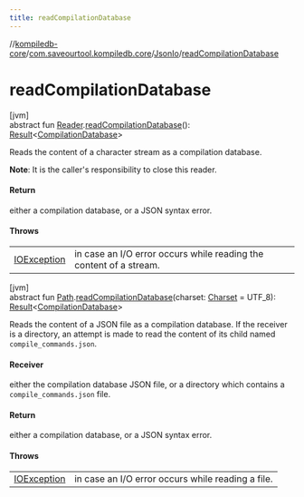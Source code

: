 ```yaml
---
title: readCompilationDatabase
---
```

//[kompiledb-core](../../../index.html)/[com.saveourtool.kompiledb.core](../index.html)/[JsonIo](index.html)/[readCompilationDatabase](read-compilation-database.html)



# readCompilationDatabase



[jvm]\
abstract fun [Reader](https://docs.oracle.com/javase/8/docs/api/java/io/Reader.html).[readCompilationDatabase](read-compilation-database.html)(): [Result](https://kotlinlang.org/api/latest/jvm/stdlib/kotlin/-result/index.html)&lt;[CompilationDatabase](../-compilation-database/index.html)&gt;



Reads the content of a character stream as a compilation database.



**Note**:  It is the caller's responsibility to close this reader.



#### Return



either a compilation database, or a JSON syntax error.



#### Throws


| | |
|---|---|
| [IOException](https://docs.oracle.com/javase/8/docs/api/java/io/IOException.html) | in case an I/O error occurs while reading the content of a stream. |




[jvm]\
abstract fun [Path](https://docs.oracle.com/javase/8/docs/api/java/nio/file/Path.html).[readCompilationDatabase](read-compilation-database.html)(charset: [Charset](https://docs.oracle.com/javase/8/docs/api/java/nio/charset/Charset.html) = UTF_8): [Result](https://kotlinlang.org/api/latest/jvm/stdlib/kotlin/-result/index.html)&lt;[CompilationDatabase](../-compilation-database/index.html)&gt;



Reads the content of a JSON file as a compilation database. If the receiver is a directory, an attempt is made to read the content of its child named `compile_commands.json`.



#### Receiver



either the compilation database JSON file, or a directory which contains a `compile_commands.json` file.



#### Return



either a compilation database, or a JSON syntax error.



#### Throws


| | |
|---|---|
| [IOException](https://docs.oracle.com/javase/8/docs/api/java/io/IOException.html) | in case an I/O error occurs while reading a file. |



